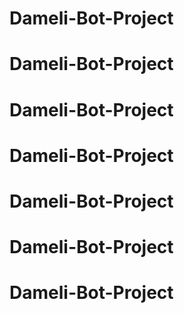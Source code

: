 # Dameli-Bot-Project
# Dameli-Bot-Project
# Dameli-Bot-Project
# Dameli-Bot-Project
# Dameli-Bot-Project
# Dameli-Bot-Project
# Dameli-Bot-Project
